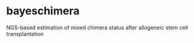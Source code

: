 # bayeschimera
NGS-based estimation of mixed chimera status after allogeneic stem cell transplantation
